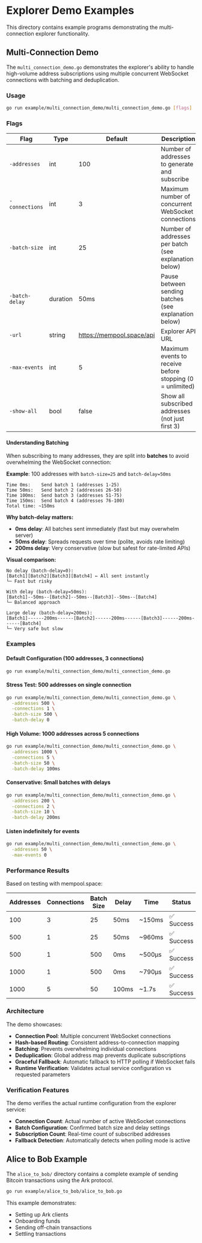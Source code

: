 # Explorer Demo Examples

This directory contains example programs demonstrating the multi-connection explorer functionality.

## Multi-Connection Demo

The `multi_connection_demo.go` demonstrates the explorer's ability to handle high-volume address subscriptions using multiple concurrent WebSocket connections with batching and deduplication.

### Usage

```bash
go run example/multi_connection_demo/multi_connection_demo.go [flags]
```

### Flags

| Flag | Type | Default | Description |
|------|------|---------|-------------|
| `-addresses` | int | 100 | Number of addresses to generate and subscribe |
| `-connections` | int | 3 | Maximum number of concurrent WebSocket connections |
| `-batch-size` | int | 25 | Number of addresses per batch (see explanation below) |
| `-batch-delay` | duration | 50ms | Pause between sending batches (see explanation below) |
| `-url` | string | https://mempool.space/api | Explorer API URL |
| `-max-events` | int | 5 | Maximum events to receive before stopping (0 = unlimited) |
| `-show-all` | bool | false | Show all subscribed addresses (not just first 3) |

#### Understanding Batching

When subscribing to many addresses, they are split into **batches** to avoid overwhelming the WebSocket connection:

**Example**: 100 addresses with `batch-size=25` and `batch-delay=50ms`
```
Time 0ms:    Send batch 1 (addresses 1-25)
Time 50ms:   Send batch 2 (addresses 26-50)
Time 100ms:  Send batch 3 (addresses 51-75)
Time 150ms:  Send batch 4 (addresses 76-100)
Total time: ~150ms
```

**Why batch-delay matters:**
- **0ms delay**: All batches sent immediately (fast but may overwhelm server)
- **50ms delay**: Spreads requests over time (polite, avoids rate limiting)
- **200ms delay**: Very conservative (slow but safest for rate-limited APIs)

**Visual comparison:**

```
No delay (batch-delay=0):
[Batch1][Batch2][Batch3][Batch4] ← All sent instantly
└─ Fast but risky

With delay (batch-delay=50ms):
[Batch1]--50ms--[Batch2]--50ms--[Batch3]--50ms--[Batch4]
└─ Balanced approach

Large delay (batch-delay=200ms):
[Batch1]------200ms------[Batch2]------200ms------[Batch3]------200ms------[Batch4]
└─ Very safe but slow
```

### Examples

#### Default Configuration (100 addresses, 3 connections)
```bash
go run example/multi_connection_demo/multi_connection_demo.go
```

#### Stress Test: 500 addresses on single connection
```bash
go run example/multi_connection_demo/multi_connection_demo.go \
  -addresses 500 \
  -connections 1 \
  -batch-size 500 \
  -batch-delay 0
```

#### High Volume: 1000 addresses across 5 connections
```bash
go run example/multi_connection_demo/multi_connection_demo.go \
  -addresses 1000 \
  -connections 5 \
  -batch-size 50 \
  -batch-delay 100ms
```

#### Conservative: Small batches with delays
```bash
go run example/multi_connection_demo/multi_connection_demo.go \
  -addresses 200 \
  -connections 2 \
  -batch-size 10 \
  -batch-delay 200ms
```

#### Listen indefinitely for events
```bash
go run example/multi_connection_demo/multi_connection_demo.go \
  -addresses 50 \
  -max-events 0
```

### Performance Results

Based on testing with mempool.space:

| Addresses | Connections | Batch Size | Delay | Time | Status |
|-----------|-------------|------------|-------|------|--------|
| 100 | 3 | 25 | 50ms | ~150ms | ✅ Success |
| 500 | 1 | 25 | 50ms | ~960ms | ✅ Success |
| 500 | 1 | 500 | 0ms | ~500µs | ✅ Success |
| 1000 | 1 | 500 | 0ms | ~790µs | ✅ Success |
| 1000 | 5 | 50 | 100ms | ~1.7s | ✅ Success |

### Architecture

The demo showcases:
- **Connection Pool**: Multiple concurrent WebSocket connections
- **Hash-based Routing**: Consistent address-to-connection mapping
- **Batching**: Prevents overwhelming individual connections
- **Deduplication**: Global address map prevents duplicate subscriptions
- **Graceful Fallback**: Automatic fallback to HTTP polling if WebSocket fails
- **Runtime Verification**: Validates actual service configuration vs requested parameters

### Verification Features

The demo verifies the actual runtime configuration from the explorer service:
- **Connection Count**: Actual number of active WebSocket connections
- **Batch Configuration**: Confirmed batch size and delay settings
- **Subscription Count**: Real-time count of subscribed addresses
- **Fallback Detection**: Automatically detects when polling mode is active

## Alice to Bob Example

The `alice_to_bob/` directory contains a complete example of sending Bitcoin transactions using the Ark protocol.

```bash
go run example/alice_to_bob/alice_to_bob.go
```

This example demonstrates:
- Setting up Ark clients
- Onboarding funds
- Sending off-chain transactions
- Settling transactions

